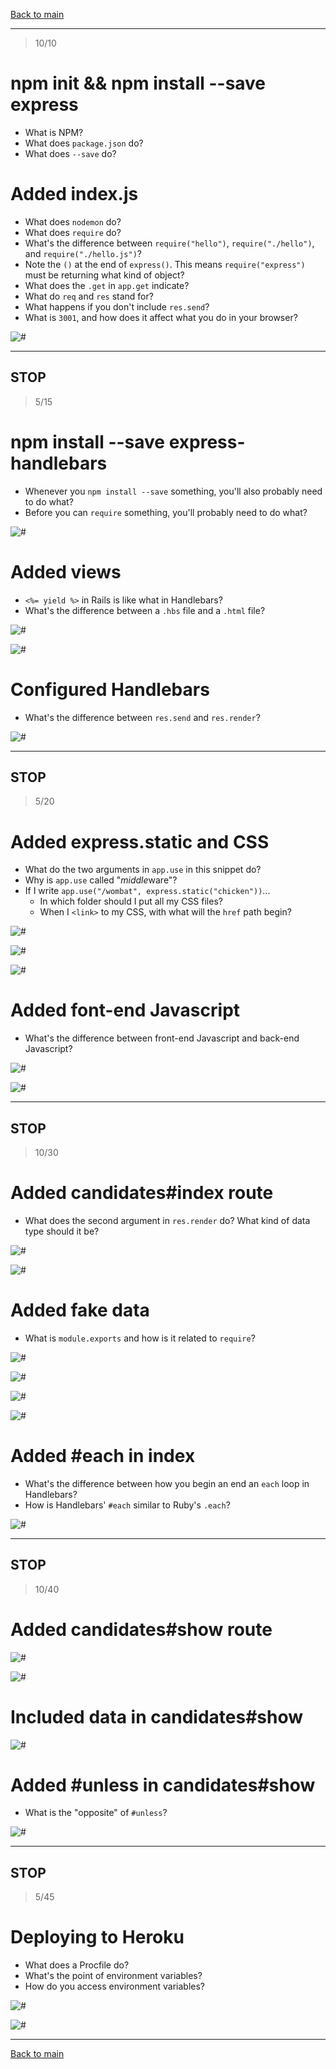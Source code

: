 [Back to main](readme.md)

-----

> 10/10

# npm init && npm install --save express

- What is NPM?
- What does `package.json` do?
- What does `--save` do?

# Added index.js

- What does `nodemon` do?
- What does `require` do?
- What's the difference between `require("hello")`, `require("./hello")`, and `require("./hello.js")`?
- Note the `()` at the end of `express()`. This means `require("express")` must be returning what kind of object?
- What does the `.get` in `app.get` indicate?
- What do `req` and `res` stand for?
- What happens if you don't include `res.send`?
- What is `3001`, and how does it affect what you do in your browser?

![#](images/initial-server.png)

-----
STOP
-----
> 5/15

# npm install --save express-handlebars

- Whenever you `npm install --save` something, you'll also probably need to do what?
- Before you can `require` something, you'll probably need to do what?

![#](images/express-hbs.png)

# Added views

- `<%= yield %>` in Rails is like what in Handlebars?
- What's the difference between a `.hbs` file and a `.html` file?

![#](images/layout-main.png)

![#](images/app-welcome.png)

# Configured Handlebars

- What's the difference between `res.send` and `res.render`?

![#](images/configured-hbs.png)

-----
STOP
-----
> 5/20

# Added express.static and CSS

- What do the two arguments in `app.use` in this snippet do?
- Why is `app.use` called "*middle*ware"?
- If I write `app.use("/wombat", express.static("chicken"))`...
  - In which folder should I put all my CSS files?
  - When I `<link>` to my CSS, with what will the `href` path begin?

![#](images/add-static.png)

![#](images/add-css.png)

![#](images/linked-css.png)

# Added font-end Javascript

- What's the difference between front-end Javascript and back-end Javascript?

![#](images/add-js.png)

![#](images/linked-js.png)

-----
STOP
-----
> 10/30

# Added candidates#index route

- What does the second argument in `res.render` do? What kind of data type should it be?

![#](images/add-index.png)

![#](images/index-view.png)

# Added fake data

- What is `module.exports` and how is it related to `require`?

![#](images/add-seeds.png)

![#](images/add-connection.png)

![#](images/require-connection.png)

![#](images/pass-data-to-index.png)

# Added #each in index

- What's the difference between how you begin an end an `each` loop in Handlebars?
- How is Handlebars' `#each` similar to Ruby's `.each`?

![#](images/each-in-index.png)

-----
STOP
-----
> 10/40

# Added candidates#show route

![#](images/added-show.png)

![#](images/show-route.png)

# Included data in candidates#show

![#](images/data-in-show.png)

# Added #unless in candidates#show

- What is the "opposite" of `#unless`?

![#](images/added-unless.png)

-----
STOP
-----
> 5/45

# Deploying to Heroku

- What does a Procfile do?
- What's the point of environment variables?
- How do you access environment variables?

![#](images/procfile.png)

![#](images/env-port.png)

-----

[Back to main](readme.md)
